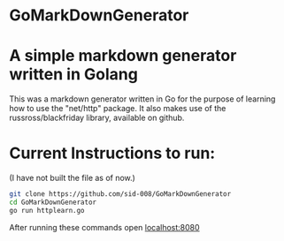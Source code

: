 # GoMarkDownGenerator
# A simple markdown generator written in Golang
This was a markdown generator written in Go for the purpose of learning how to use the "net/http" package.
It also makes use of the russross/blackfriday library, available on github.

# Current Instructions to run:
(I have not built the file as of now.) 
```sh
git clone https://github.com/sid-008/GoMarkDownGenerator
cd GoMarkDownGenerator
go run httplearn.go
```
After running these commands open [localhost:8080](localhost:8080)
